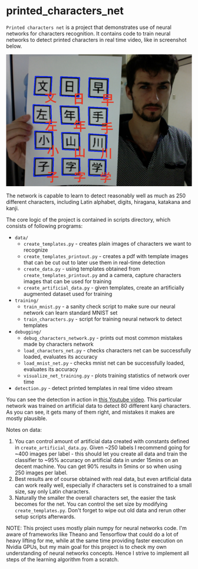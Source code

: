 # printed_characters_net

`Printed characters net` is a project that demonstrates use of neural networks for characters recognition.
It contains code to train neural networks to detect printed characters in real time video, like in screenshot below.

![kanji_detection](./readme/kanji_detection.jpg)

The network is capable to learn to detect reasonably well as much as 250 different characters, including Latin alphabet, digits, hiragana, katakana and kanji.

The core logic of the project is contained in scripts directory, which consists of following programs:
- `data/`
    - `create_templates.py` - creates plain images of characters we want to recognize
    - `create_templates_printout.py` - creates a pdf with template images that can be cut out to later use them in real-time detection
    - `create_data.py` - using templates obtained from `create_templates_printout.py` and a camera, capture characters images that can be used for training
    - `create_artificial_data.py` - given templates, create an artificially augmented dataset used for training
- `training/`
    - `train_mnist.py` - a sanity check script to make sure our neural network can learn standard MNIST set
    - `train_characters.py` - script for training neural network to detect templates
- `debugging/`
    - `debug_characters_network.py` - prints out most common mistakes made by characters network
    - `load_characters_net.py` - checks characters net can be successfully loaded, evaluates its accuracy
    - `load_mnist_net.py` - checks mnist net can be successfully loaded, evaluates its accuracy
    - `visualize_net_training.py` - plots training statistics of network over time
- `detection.py` - detect printed templates in real time video stream

You can see the detection in action in [this Youtube video](https://youtu.be/AXWB80zUxd8). This particular network was trained on artificial data to detect 80 different kanji characters. As you can see, it gets many of them right, and mistakes it makes are mostly plausible.

Notes on data: 

1. You can control amount of artificial data created with constants defined in `create_artificial_data.py`. Given ~250 labels I recommend going for ~400 images per label - this should let you create all data and train the classifier to ~95% accuracy on artificial data in under 15mins on an decent machine. You can get 90% results in 5mins or so when using 250 images per label.
2. Best results are of course obtained with real data, but even artificial data can work really well, especially if characters set is constrained to a small size, say only Latin characters.
3. Naturally the smaller the overall characters set, the easier the task becomes for the net. You can control the set size by modifying `create_templates.py`. Don't forget to wipe out old data and rerun other setup scripts afterwards.

NOTE:
This project uses mostly plain numpy for neural networks code. I'm aware of frameworks like Theano and Tensorflow that could do a lot of heavy lifting for me, while at the same time providing faster execution on Nvidia GPUs, but my main goal for this project is to check my own understanding of neural networks concepts. Hence I strive to implement all steps of the learning algorithm from a scratch.
